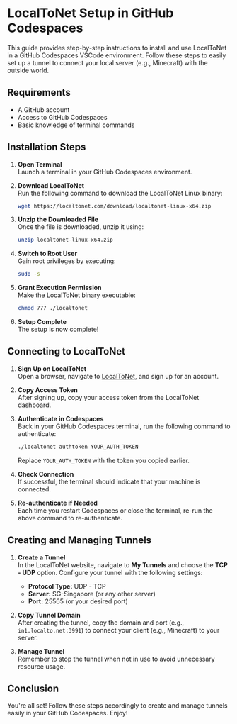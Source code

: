 # LocalToNet Setup in GitHub Codespaces

This guide provides step-by-step instructions to install and use LocalToNet in a GitHub Codespaces VSCode environment. Follow these steps to easily set up a tunnel to connect your local server (e.g., Minecraft) with the outside world.

## Requirements

- A GitHub account
- Access to GitHub Codespaces
- Basic knowledge of terminal commands

## Installation Steps

1. **Open Terminal**  
   Launch a terminal in your GitHub Codespaces environment.

2. **Download LocalToNet**  
   Run the following command to download the LocalToNet Linux binary:
   ```bash
   wget https://localtonet.com/download/localtonet-linux-x64.zip
   ```

3. **Unzip the Downloaded File**  
   Once the file is downloaded, unzip it using:
   ```bash
   unzip localtonet-linux-x64.zip
   ```

4. **Switch to Root User**  
   Gain root privileges by executing:
   ```bash
   sudo -s
   ```

5. **Grant Execution Permission**  
   Make the LocalToNet binary executable:
   ```bash
   chmod 777 ./localtonet
   ```

6. **Setup Complete**  
   The setup is now complete!

## Connecting to LocalToNet

1. **Sign Up on LocalToNet**  
   Open a browser, navigate to [LocalToNet](https://localtonet.com), and sign up for an account.

2. **Copy Access Token**  
   After signing up, copy your access token from the LocalToNet dashboard.

3. **Authenticate in Codespaces**  
   Back in your GitHub Codespaces terminal, run the following command to authenticate:
   ```bash
   ./localtonet authtoken YOUR_AUTH_TOKEN
   ```
   Replace `YOUR_AUTH_TOKEN` with the token you copied earlier.

4. **Check Connection**  
   If successful, the terminal should indicate that your machine is connected.

5. **Re-authenticate if Needed**  
   Each time you restart Codespaces or close the terminal, re-run the above command to re-authenticate.

## Creating and Managing Tunnels

1. **Create a Tunnel**  
   In the LocalToNet website, navigate to **My Tunnels** and choose the **TCP - UDP** option. Configure your tunnel with the following settings:
   - **Protocol Type:** UDP - TCP
   - **Server:** SG-Singapore (or any other server)
   - **Port:** 25565 (or your desired port)

2. **Copy Tunnel Domain**  
   After creating the tunnel, copy the domain and port (e.g., `in1.localto.net:3991`) to connect your client (e.g., Minecraft) to your server.

3. **Manage Tunnel**  
   Remember to stop the tunnel when not in use to avoid unnecessary resource usage.

## Conclusion

You're all set! Follow these steps accordingly to create and manage tunnels easily in your GitHub Codespaces. Enjoy!
